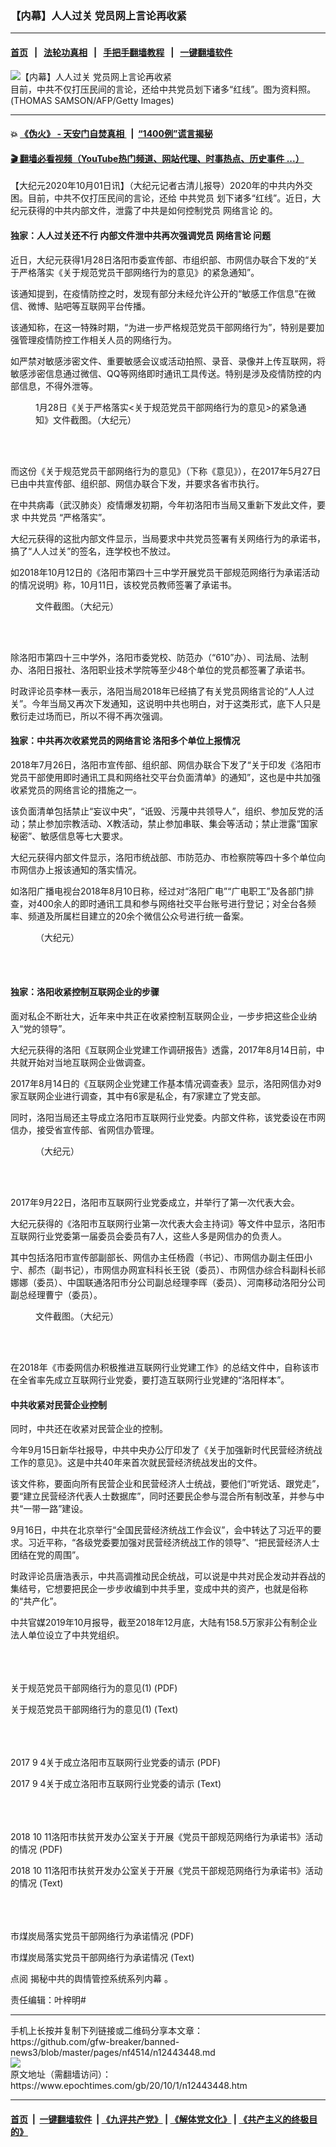 ### 【内幕】人人过关 党员网上言论再收紧
------------------------

#### [首页](https://github.com/gfw-breaker/banned-news3/blob/master/README.md) &nbsp;&nbsp;|&nbsp;&nbsp; [法轮功真相](https://github.com/begood0513/basic/blob/master/README.md)  &nbsp;&nbsp;|&nbsp;&nbsp; [手把手翻墙教程](https://github.com/gfw-breaker/guides/wiki)  &nbsp;&nbsp;|&nbsp;&nbsp; [一键翻墙软件](https://github.com/gfw-breaker/nogfw/blob/master/README.md)  



<div><img alt="【内幕】人人过关 党员网上言论再收紧" class="attachment-djy_600_400 size-djy_600_400 wp-post-image" src="https://i.epochtimes.com/assets/uploads/2020/10/cc-29888888888.jpg"/>
<div class="caption">
 目前，中共不仅打压民间的言论，还给中共党员划下诸多“红线”。图为资料照。(THOMAS SAMSON/AFP/Getty Images)
</div></div><hr/>

#### 💥 [《伪火》 - 天安门自焚真相 ](http://158.247.195.190:10000/videos/blog/weihuo.html)&nbsp; |&nbsp; [“1400例”谎言揭秘  ](http://158.247.195.190:10000/videos/blog/jiexi1400.html)

#### [ 🎬  翻墙必看视频（YouTube热门频道、网站代理、时事热点、历史事件 ...）](https://github.com/gfw-breaker/links/blob/master/banned.md)

<div><p>
 【大纪元2020年10月01日讯】（大纪元记者古清儿报导）2020年的中共内外交困。目前，中共不仅打压民间的言论，还给
 <ok href="https://www.epochtimes.com/gb/tag/%E4%B8%AD%E5%85%B1%E5%85%9A%E5%91%98.html">
  中共党员
 </ok>
 划下诸多“红线”。近日，大纪元获得的中共内部文件，泄露了中共是如何控制党员
 <ok href="https://www.epochtimes.com/gb/tag/%E7%BD%91%E7%BB%9C%E8%A8%80%E8%AE%BA.html">
  网络言论
 </ok>
 的。
</p>
<h4>
 独家：人人过关还不行 内部文件泄中共再次强调党员
 <ok href="https://www.epochtimes.com/gb/tag/%E7%BD%91%E7%BB%9C%E8%A8%80%E8%AE%BA.html">
  网络言论
 </ok>
 问题
</h4>
<p>
 近日，大纪元获得1月28日洛阳市委宣传部、市组织部、市网信办联合下发的“关于严格落实《关于规范党员干部网络行为的意见》的紧急通知”。
</p>
<p>
 该通知提到，在疫情防控之时，发现有部分未经允许公开的“敏感工作信息”在微信、微博、贴吧等互联网平台传播。
</p>
<p>
 该通知称，在这一特殊时期，“为进一步严格规范党员干部网络行为”，特别是要加强管理疫情防控工作相关人员的网络行为。
</p>
<p>
 如严禁对敏感涉密文件、重要敏感会议或活动拍照、录音、录像并上传互联网，将敏感涉密信息通过微信、QQ等网络即时通讯工具传送。特别是涉及疫情防控的内部信息，不得外泄等。
</p>
<figure class="wp-caption aligncenter" id="attachment_12443503" style="width: 450px">
 <ok href="https://i.epochtimes.com/assets/uploads/2020/10/97892020-09-23-164730-450x547.jpg">
  <img alt="" class="size-medium wp-image-12443503" src="https://i.epochtimes.com/assets/uploads/2020/10/97892020-09-23-164730-450x547-450x547.jpg"/>
 </ok>
 <br/><figcaption class="wp-caption-text">
  1月28日《关于严格落实&lt;关于规范党员干部网络行为的意见&gt;的紧急通知》文件截图。（大纪元）
 </figcaption><br/>
</figure><br/>
<p>
 而这份《关于规范党员干部网络行为的意见》（下称《意见》），在2017年5月27日已由中共宣传部、组织部、网信办联合下发，并要求各省市执行。
</p>
<p>
 在中共病毒（武汉肺炎）疫情爆发初期，今年初洛阳市当局又重新下发此文件，要求
 <ok href="https://www.epochtimes.com/gb/tag/%E4%B8%AD%E5%85%B1%E5%85%9A%E5%91%98.html">
  中共党员
 </ok>
 “严格落实”。
</p>
<p>
 大纪元获得的这批内部文件显示，当局要求中共党员签署有关网络行为的承诺书，搞了“人人过关”的签名，连学校也不放过。
</p>
<p>
 如2018年10月12日的《洛阳市第四十三中学开展党员干部规范网络行为承诺活动的情况说明》称，10月11日，该校党员教师签署了承诺书。
</p>
<figure class="wp-caption aligncenter" id="attachment_12443508" style="width: 450px">
 <ok href="https://i.epochtimes.com/assets/uploads/2020/10/567892020-09-29-191744.jpg">
  <img alt="" class="size-medium wp-image-12443508" src="https://i.epochtimes.com/assets/uploads/2020/10/567892020-09-29-191744-450x329.jpg"/>
 </ok>
 <br/><figcaption class="wp-caption-text">
  文件截图。（大纪元）
 </figcaption><br/>
</figure><br/>
<p>
 除洛阳市第四十三中学外，洛阳市委党校、防范办（“610”办）、司法局、法制办、洛阳日报社、洛阳职业技术学院等至少48个单位的党员都签署了承诺书。
</p>
<p>
 时政评论员李林一表示，洛阳当局2018年已经搞了有关党员网络言论的“人人过关”。今年当局又再次下发通知，这说明中共也明白，对于这类形式，底下人只是敷衍走过场而已，所以不得不再次强调。
</p>
<h4>
 独家：中共再次收紧党员的网络言论 洛阳多个单位上报情况
</h4>
<p>
 2018年7月26日，洛阳市宣传部、组织部、网信办联合下发了“关于印发《洛阳市党员干部使用即时通讯工具和网络社交平台负面清单》的通知”，这也是中共加强收紧党员的网络言论的措施之一。
</p>
<p>
 该负面清单包括禁止“妄议中央”，“诋毁、污蔑中共领导人”，组织、参加反党的活动；禁止参加宗教活动、X教活动，禁止参加串联、集会等活动；禁止泄露“国家秘密”、敏感信息等七大要求。
</p>
<p>
 大纪元获得内部文件显示，洛阳市统战部、市防范办、市检察院等四十多个单位向市网信办上报该通知的落实情况。
</p>
<p>
 如洛阳广播电视台2018年8月10日称，经过对“洛阳广电”“广电职工”及各部门排查，对400余人的即时通讯工具和参与网络社交平台账号进行登记；对全台各频率、频道及所属栏目建立的20余个微信公众号进行统一备案。
</p>
<figure class="wp-caption aligncenter" id="attachment_12443540" style="width: 450px">
 <ok href="https://i.epochtimes.com/assets/uploads/2020/10/5479-2020-10-01-094440.jpg">
  <img alt="" class="size-medium wp-image-12443540" src="https://i.epochtimes.com/assets/uploads/2020/10/5479-2020-10-01-094440-450x426.jpg"/>
 </ok>
 <br/><figcaption class="wp-caption-text">
  （大纪元）
 </figcaption><br/>
</figure><br/>
<h4>
 独家：洛阳收紧控制互联网企业的步骤
</h4>
<p>
 面对私企不断壮大，近年来中共正在收紧控制互联网企业，一步步把这些企业纳入“党的领导”。
</p>
<p>
 大纪元获得的洛阳《互联网企业党建工作调研报告》透露，2017年8月14日前，中共就开始对当地互联网企业做调查。
</p>
<p>
 2017年8月14日的《互联网企业党建工作基本情况调查表》显示，洛阳网信办对9家互联网企业进行调查，其中有6家是私企，有7家建立了党支部。
</p>
<p>
 同时，洛阳当局还主导成立洛阳市互联网行业党委。内部文件称，该党委设在市网信办，接受省宣传部、省网信办管理。
</p>
<figure class="wp-caption aligncenter" id="attachment_12443512" style="width: 450px">
 <ok href="https://i.epochtimes.com/assets/uploads/2020/10/59.jpg">
  <img alt="" class="size-medium wp-image-12443512" src="https://i.epochtimes.com/assets/uploads/2020/10/59-450x600.jpg"/>
 </ok>
 <br/><figcaption class="wp-caption-text">
  （大纪元）
 </figcaption><br/>
</figure><br/>
<p>
 2017年9月22日，洛阳市互联网行业党委成立，并举行了第一次代表大会。
</p>
<p>
 大纪元获得的《洛阳市互联网行业第一次代表大会主持词》等文件中显示，洛阳市互联网行业党委第一届委员会委员有7人，这些人多是网信办的负责人。
</p>
<p>
 其中包括洛阳市宣传部副部长、网信办主任杨霞（书记）、市网信办副主任田小宁、郝杰（副书记），市网信办网宣科科长王锐（委员）、市网信办综合科副科长祁娜娜（委员）、中国联通洛阳市分公司副总经理李晖（委员）、河南移动洛阳分公司副总经理曹宁（委员）。
</p>
<figure class="wp-caption aligncenter" id="attachment_12443517" style="width: 450px">
 <ok href="https://i.epochtimes.com/assets/uploads/2020/10/0022222-825.jpg">
  <img alt="" class="size-medium wp-image-12443517" src="https://i.epochtimes.com/assets/uploads/2020/10/0022222-825-450x468.jpg"/>
 </ok>
 <br/><figcaption class="wp-caption-text">
  文件截图。（大纪元）
 </figcaption><br/>
</figure><br/>
<p>
 在2018年《市委网信办积极推进互联网行业党建工作》的总结文件中，自称该市在全省率先成立互联网行业党委，要打造互联网行业党建的“洛阳样本”。
</p>
<h4>
 中共收紧对民营企业控制
</h4>
<p>
 同时，中共还在收紧对民营企业的控制。
</p>
<p>
 今年9月15日新华社报导，中共中央办公厅印发了《关于加强新时代民营经济统战工作的意见》。这是中共40年来首次就民营经济统战发出的文件。
</p>
<p>
 该文件称，要面向所有民营企业和民营经济人士统战，要他们“听党话、跟党走”，要“建立民营经济代表人士数据库”，同时还要民企参与混合所有制改革，并参与中共“一带一路”建设。
</p>
<p>
 9月16日，中共在北京举行“全国民营经济统战工作会议”，会中转达了习近平的要求。习近平称，“各级党委要加强对民营经济统战工作的领导”、“把民营经济人士团结在党的周围”。
</p>
<p>
 时政评论员唐浩表示，中共高调推动民企统战，可以说是中共对民企发动并吞战的集结号，它想要把民企一步步收编到中共手里，变成中共的资产，也就是俗称的“共产化”。
</p>
<p>
 中共官媒2019年10月报导，截至2018年12月底，大陆有158.5万家非公有制企业法人单位设立了中共党组织。
</p>
<div class="DC-embed DC-embed-document DV-container" id="DV-viewer-7220839-关于规范党员干部网络行为的意见-1">
</div>
<p>
 <br/>
 <br/>
 <noscript>
  <br/>
  <ok href="https://assets.documentcloud.org/documents/7220839/关于规范党员干部网络行为的意见-1.pdf">
   关于规范党员干部网络行为的意见(1) (PDF)
  </ok>
 </noscript>
</p>
<p>
 <ok href="https://assets.documentcloud.org/documents/7220839/关于规范党员干部网络行为的意见-1.txt">
  关于规范党员干部网络行为的意见(1) (Text)
 </ok>
 <br/>
</p>
<div class="DC-embed DC-embed-document DV-container" id="DV-viewer-7220836-2017-9-4关于成立洛阳市互联网行业党委的请示">
</div>
<p>
 <br/>
 <br/>
 <noscript>
  <br/>
  <ok href="https://assets.documentcloud.org/documents/7220836/2017-9-4关于成立洛阳市互联网行业党委的请示.pdf">
   2017 9 4关于成立洛阳市互联网行业党委的请示 (PDF)
  </ok>
 </noscript>
</p>
<p>
 <ok href="https://assets.documentcloud.org/documents/7220836/2017-9-4关于成立洛阳市互联网行业党委的请示.txt">
  2017 9 4关于成立洛阳市互联网行业党委的请示 (Text)
 </ok>
 <br/>
</p>
<div class="DC-embed DC-embed-document DV-container" id="DV-viewer-7220837-2018-10-11洛阳市扶贫开发办公室关于开展-党员干部规范网络行为承诺书-活动的情况">
</div>
<p>
 <br/>
 <br/>
 <noscript>
  <br/>
  <ok href="https://assets.documentcloud.org/documents/7220837/2018-10-11洛阳市扶贫开发办公室关于开展-党员干部规范网络行为承诺书-活动的情况.pdf">
   2018 10 11洛阳市扶贫开发办公室关于开展《党员干部规范网络行为承诺书》活动的情况 (PDF)
  </ok>
 </noscript>
</p>
<p>
 <ok href="https://assets.documentcloud.org/documents/7220837/2018-10-11洛阳市扶贫开发办公室关于开展-党员干部规范网络行为承诺书-活动的情况.txt">
  2018 10 11洛阳市扶贫开发办公室关于开展《党员干部规范网络行为承诺书》活动的情况 (Text)
 </ok>
 <br/>
</p>
<div class="DC-embed DC-embed-document DV-container" id="DV-viewer-7220845-市煤炭局落实党员干部网络行为承诺情况">
</div>
<p>
 <br/>
 <br/>
 <noscript>
  <br/>
  <ok href="https://assets.documentcloud.org/documents/7220845/市煤炭局落实党员干部网络行为承诺情况.pdf">
   市煤炭局落实党员干部网络行为承诺情况 (PDF)
  </ok>
 </noscript>
</p>
<p>
 <ok href="https://assets.documentcloud.org/documents/7220845/市煤炭局落实党员干部网络行为承诺情况.txt">
  市煤炭局落实党员干部网络行为承诺情况 (Text)
 </ok>
 <br/>
</p>
<p>
 点阅
 <ok href="https://www.epochtimes.com/gb/tag/%E8%BC%BF%E6%83%85%E7%AE%A1%E6%8E%A7.html" rel="noopener noreferrer" target="_blank">
  揭秘中共的舆情管控系统系列内幕
 </ok>
 。
</p>
<p>
 责任编辑：叶梓明#
</p>
</div>
<hr/>
手机上长按并复制下列链接或二维码分享本文章：<br/>
https://github.com/gfw-breaker/banned-news3/blob/master/pages/nf4514/n12443448.md <br/>
<a href='https://github.com/gfw-breaker/banned-news3/blob/master/pages/nf4514/n12443448.md'><img src='https://github.com/gfw-breaker/banned-news3/blob/master/pages/nf4514/n12443448.md.png'/></a> <br/>
原文地址（需翻墙访问）：https://www.epochtimes.com/gb/20/10/1/n12443448.htm


------------------------
#### [首页](https://github.com/gfw-breaker/banned-news3/blob/master/README.md) &nbsp;|&nbsp; [一键翻墙软件](https://github.com/gfw-breaker/nogfw/blob/master/README.md) &nbsp;| [《九评共产党》](https://github.com/gfw-breaker/9ping.md/blob/master/README.md#九评之一评共产党是什么) | [《解体党文化》](https://github.com/gfw-breaker/jtdwh.md/blob/master/README.md) | [《共产主义的终极目的》](https://github.com/gfw-breaker/gczydzjmd.md/blob/master/README.md)


<img src='http://gfw-breaker.win/banned-news3/pages/nf4514/n12443448.md' width='0px' height='0px'/>